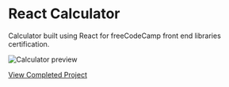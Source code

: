 # React Calculator
Calculator built using React for freeCodeCamp front end libraries certification.

![Calculator preview](https://user-images.githubusercontent.com/1948858/61317328-14de6c00-a803-11e9-8b38-f585cee43c03.jpg)


[View Completed Project](https://srd-react-calculator.netlify.com/)